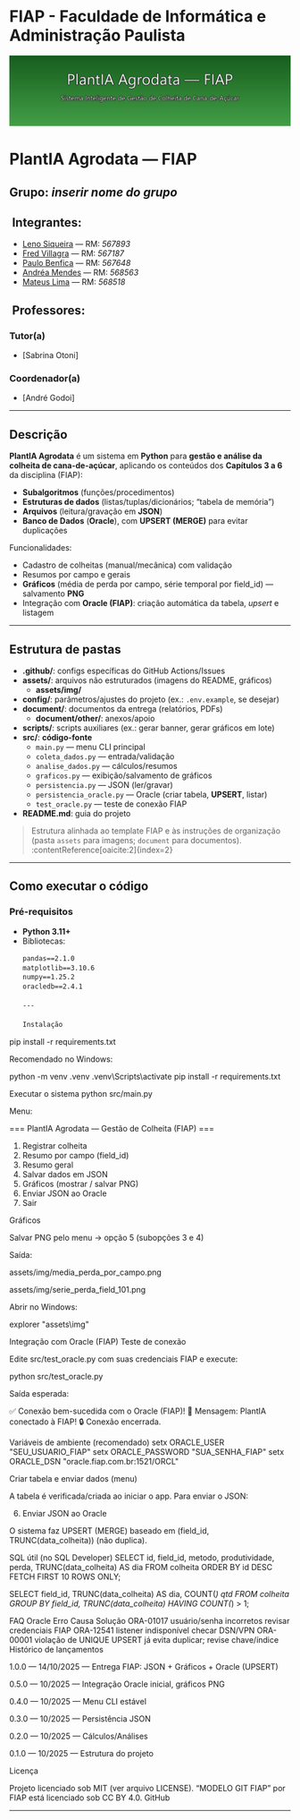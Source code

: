 
# FIAP - Faculdade de Informática e Administração Paulista

![FIAP](assets/img/banner_plantia.png)

# PlantIA Agrodata — FIAP
## Grupo: *inserir nome do grupo*

## ‍ Integrantes:

- [Leno Siqueira](http://linkedin.com/in/leno-siqueira-36789544) — RM: *567893*
- [Fred Villagra](https://www.linkedin.com/in/federico-villagra-97378838a) — RM: *567187*
- [Paulo Benfica](https://www.linkedin.com/in/paulo-benfica-76057a7b) — RM: *567648*
- [Andréa Mendes](https://www.linkedin.com/in/SEU-LINK) — RM: *568563*
- [Mateus Lima](https://www.linkedin.com/in/SEU-LINK) — RM: *568518*

## ‍ Professores:

### Tutor(a)

- [Sabrina Otoni]

### Coordenador(a)

- [André Godoi]

---

##  Descrição

**PlantIA Agrodata** é um sistema em **Python** para **gestão e análise da colheita de cana-de-açúcar**, aplicando os conteúdos dos **Capítulos 3 a 6** da disciplina (FIAP):
- **Subalgoritmos** (funções/procedimentos)
- **Estruturas de dados** (listas/tuplas/dicionários; “tabela de memória”)
- **Arquivos** (leitura/gravação em **JSON**)
- **Banco de Dados** (**Oracle**), com **UPSERT (MERGE)** para evitar duplicações

Funcionalidades:
- Cadastro de colheitas (manual/mecânica) com validação
- Resumos por campo e gerais
- **Gráficos** (média de perda por campo, série temporal por field_id) — salvamento **PNG**
- Integração com **Oracle (FIAP)**: criação automática da tabela, *upsert* e listagem

---

##  Estrutura de pastas

- **.github/**: configs específicas do GitHub Actions/Issues
- **assets/**: arquivos não estruturados (imagens do README, gráficos)
  - **assets/img/**
- **config/**: parâmetros/ajustes do projeto (ex.: `.env.example`, se desejar)
- **document/**: documentos da entrega (relatórios, PDFs)
  - **document/other/**: anexos/apoio
- **scripts/**: scripts auxiliares (ex.: gerar banner, gerar gráficos em lote)
- **src/**: **código-fonte**
  - `main.py` — menu CLI principal  
  - `coleta_dados.py` — entrada/validação  
  - `analise_dados.py` — cálculos/resumos  
  - `graficos.py` — exibição/salvamento de gráficos  
  - `persistencia.py` — JSON (ler/gravar)  
  - `persistencia_oracle.py` — Oracle (criar tabela, **UPSERT**, listar)  
  - `test_oracle.py` — teste de conexão FIAP  
- **README.md**: guia do projeto

> Estrutura alinhada ao template FIAP e às instruções de organização (pasta `assets` para imagens; `document` para documentos). :contentReference[oaicite:2]{index=2}

---

##  Como executar o código

### Pré-requisitos

- **Python 3.11+**
- Bibliotecas:
  ```txt
  pandas==2.1.0
  matplotlib==3.10.6
  numpy==1.25.2
  oracledb==2.4.1
  
  ---
  
  Instalação
pip install -r requirements.txt


Recomendado no Windows:

python -m venv .venv
.venv\Scripts\activate
pip install -r requirements.txt

Executar o sistema
python src/main.py


Menu:

=== PlantIA Agrodata — Gestão de Colheita (FIAP) ===
1) Registrar colheita
2) Resumo por campo (field_id)
3) Resumo geral
4) Salvar dados em JSON
5) Gráficos (mostrar / salvar PNG)
6) Enviar JSON ao Oracle
0) Sair

Gráficos

Salvar PNG pelo menu → opção 5 (subopções 3 e 4)

Saída:

assets/img/media_perda_por_campo.png

assets/img/serie_perda_field_101.png

Abrir no Windows:

explorer "assets\img"

Integração com Oracle (FIAP)
Teste de conexão

Edite src/test_oracle.py com suas credenciais FIAP e execute:

python src/test_oracle.py


Saída esperada:

✅ Conexão bem-sucedida com o Oracle (FIAP)!
🔹 Mensagem: PlantIA conectado à FIAP!
🔒 Conexão encerrada.

Variáveis de ambiente (recomendado)
setx ORACLE_USER "SEU_USUARIO_FIAP"
setx ORACLE_PASSWORD "SUA_SENHA_FIAP"
setx ORACLE_DSN "oracle.fiap.com.br:1521/ORCL"

Criar tabela e enviar dados (menu)

A tabela é verificada/criada ao iniciar o app. Para enviar o JSON:

6) Enviar JSON ao Oracle


O sistema faz UPSERT (MERGE) baseado em (field_id, TRUNC(data_colheita)) (não duplica).

SQL útil (no SQL Developer)
SELECT id, field_id, metodo, produtividade, perda, TRUNC(data_colheita) AS dia
FROM colheita
ORDER BY id DESC FETCH FIRST 10 ROWS ONLY;

SELECT field_id, TRUNC(data_colheita) AS dia, COUNT(*) qtd
FROM colheita
GROUP BY field_id, TRUNC(data_colheita)
HAVING COUNT(*) > 1;

FAQ Oracle
Erro	Causa	Solução
ORA-01017	usuário/senha incorretos	revisar credenciais FIAP
ORA-12541	listener indisponível	checar DSN/VPN
ORA-00001	violação de UNIQUE	UPSERT já evita duplicar; revise chave/índice
Histórico de lançamentos

1.0.0 — 14/10/2025 — Entrega FIAP: JSON + Gráficos + Oracle (UPSERT)

0.5.0 — 10/2025 — Integração Oracle inicial, gráficos PNG

0.4.0 — 10/2025 — Menu CLI estável

0.3.0 — 10/2025 — Persistência JSON

0.2.0 — 10/2025 — Cálculos/Análises

0.1.0 — 10/2025 — Estrutura do projeto

Licença

Projeto licenciado sob MIT (ver arquivo LICENSE).
“MODELO GIT FIAP” por FIAP está licenciado sob CC BY 4.0. 
GitHub

---
